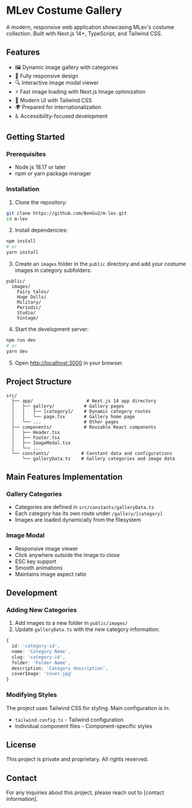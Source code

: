 # MLev Costume Gallery

A modern, responsive web application showcasing MLev's costume collection. Built with Next.js 14+, TypeScript, and Tailwind CSS.

## Features

- 🖼️ Dynamic image gallery with categories
- 📱 Fully responsive design
- 🔍 Interactive image modal viewer
- ⚡ Fast image loading with Next.js Image optimization
- 🎨 Modern UI with Tailwind CSS
- 🌍 Prepared for internationalization
- ♿ Accessibility-focused development

## Getting Started

### Prerequisites

- Node.js 18.17 or later
- npm or yarn package manager

### Installation

1. Clone the repository:
```bash
git clone https://github.com/BenGu2/m-lev.git
cd m-lev
```

2. Install dependencies:
```bash
npm install
# or
yarn install
```

3. Create an `images` folder in the `public` directory and add your costume images in category subfolders:
```
public/
  images/
    Fairy tales/
    Huge Dolls/
    Military/
    Periodic/
    Studio/
    Vintage/
```

4. Start the development server:
```bash
npm run dev
# or
yarn dev
```

5. Open [http://localhost:3000](http://localhost:3000) in your browser.

## Project Structure

```
src/
  ├── app/                    # Next.js 14 app directory
  │   ├── gallery/           # Gallery pages
  │   │   ├── [category]/    # Dynamic category routes
  │   │   └── page.tsx       # Gallery home page
  │   └── ...                # Other pages
  ├── components/            # Reusable React components
  │   ├── Header.tsx
  │   ├── Footer.tsx
  │   ├── ImageModal.tsx
  │   └── ...
  └── constants/            # Constant data and configurations
      └── galleryData.ts    # Gallery categories and image data
```

## Main Features Implementation

### Gallery Categories
- Categories are defined in `src/constants/galleryData.ts`
- Each category has its own route under `/gallery/[category]`
- Images are loaded dynamically from the filesystem

### Image Modal
- Responsive image viewer
- Click anywhere outside the image to close
- ESC key support
- Smooth animations
- Maintains image aspect ratio

## Development

### Adding New Categories

1. Add images to a new folder in `public/images/`
2. Update `galleryData.ts` with the new category information:
```typescript
{
  id: 'category-id',
  name: 'Category Name',
  slug: 'category-id',
  folder: 'Folder Name',
  description: 'Category description',
  coverImage: 'cover.jpg'
}
```

### Modifying Styles

The project uses Tailwind CSS for styling. Main configuration is in:
- `tailwind.config.ts` - Tailwind configuration
- Individual component files - Component-specific styles

## License

This project is private and proprietary. All rights reserved.

## Contact

For any inquiries about this project, please reach out to [contact information].
